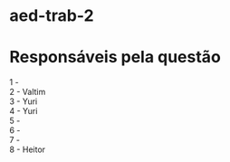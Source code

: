 # aed-trab-2

# Responsáveis pela questão

1 -
<br>
2 - Valtim
<br>
3 - Yuri
<br>
4 - Yuri
<br>
5 -
<br>
6 -
<br>
7 -
<br>
8 - Heitor
<br>
